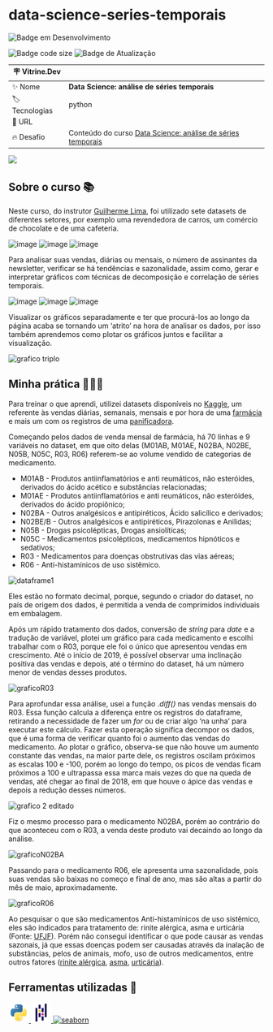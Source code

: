 # data-science-series-temporais

![Badge em Desenvolvimento](http://img.shields.io/static/v1?label=STATUS&message=EM%20DESENVOLVIMENTO&color=GREEN&style=for-the-badge)

![Badge code size](https://img.shields.io/github/languages/code-size/fab-souza/data-science-series-temporais)
![Badge de Atualização](https://img.shields.io/github/last-commit/fab-souza/data-science-series-temporais)

| :placard: Vitrine.Dev |    |
| -------------  | --- |
| :sparkles: Nome        | **Data Science: análise de séries temporais**
| :label: Tecnologias | python
| :rocket: URL         | 
| :fire: Desafio     | Conteúdo do curso [Data Science: análise de séries temporais](https://www.alura.com.br/curso-online-data-science-series-temporais)

![](https://user-images.githubusercontent.com/67301805/212129044-2344ace3-b75c-42ac-b14e-32a228d09ac1.jpg)

## Sobre o curso 📚

Neste curso, do instrutor [Guilherme Lima](https://www.linkedin.com/in/guilherme-lima-458925178/), foi utilizado sete datasets de diferentes setores, por exemplo uma revendedora de carros, um comércio de chocolate e de uma cafeteria.

![image](https://user-images.githubusercontent.com/67301805/212133115-320d4f75-a412-440c-86b9-709eeeac5075.png)
![image](https://user-images.githubusercontent.com/67301805/212133541-3fc12593-1765-48e3-9aeb-4b94027631e8.png)
![image](https://user-images.githubusercontent.com/67301805/212134153-0c15b7ff-0031-4c9f-995e-7d6354fb33e8.png)

Para analisar suas vendas, diárias ou mensais, o número de assinantes da newsletter, verificar se há tendências e sazonalidade, assim como, gerar e interpretar gráficos com técnicas de decomposição e correlação de séries temporais. 

![image](https://user-images.githubusercontent.com/67301805/212133362-93ce705e-efd7-413c-986d-4b03256cdcdc.png)
![image](https://user-images.githubusercontent.com/67301805/212137116-dc6deee0-5f2a-4e41-95b4-d4f1899ce346.png)
![image](https://user-images.githubusercontent.com/67301805/213884762-3bda9a8b-902f-4f66-9bf1-fca58a16e107.png)

Visualizar os gráficos separadamente e ter que procurá-los ao longo da página acaba se tornando um ‘atrito’ na hora de analisar os dados, por isso também aprendemos como plotar os gráficos juntos e facilitar a visualização.

![grafico triplo](https://user-images.githubusercontent.com/67301805/214390422-84c35ec1-3f0e-4cc6-bf5b-c80bfb3705db.png)






## Minha prática 👩🏻‍💻

Para treinar o que aprendi, utilizei datasets disponíveis no [Kaggle](https://www.kaggle.com/), um referente às vendas diárias, semanais, mensais e por hora de uma [farmácia](https://www.kaggle.com/datasets/milanzdravkovic/pharma-sales-data) e mais um com os registros de uma [panificadora](https://www.kaggle.com/datasets/hosubjeong/bakery-sales).

Começando pelos dados de venda mensal de farmácia, há 70 linhas e 9 variáveis no dataset, em que oito delas (M01AB, M01AE, N02BA, N02BE, N05B, N05C, R03, R06) referem-se ao volume vendido de categorias de medicamento.


* M01AB - Produtos antiinflamatórios e anti reumáticos, não esteróides, derivados do ácido acético e substâncias relacionadas;
* M01AE - Produtos antiinflamatórios e anti reumáticos, não esteróides, derivados do ácido propiônico;
* N02BA - Outros analgésicos e antipiréticos, Ácido salicílico e derivados;
* N02BE/B - Outros analgésicos e antipiréticos, Pirazolonas e Anilidas;
* N05B - Drogas psicolépticas, Drogas ansiolíticas;
* N05C - Medicamentos psicolépticos, medicamentos hipnóticos e sedativos;
* R03 - Medicamentos para doenças obstrutivas das vias aéreas;
* R06 - Anti-histamínicos de uso sistêmico.

![dataframe1](https://user-images.githubusercontent.com/67301805/214155586-f807ee91-9e5e-4adb-adab-7055bd5223dd.png)

Eles estão no formato decimal, porque, segundo o criador do dataset, no país de origem dos dados, é permitida a venda de comprimidos individuais em embalagem.

Após um rápido tratamento dos dados, conversão de *string* para *date* e a tradução de variável, plotei um gráfico para cada medicamento e escolhi trabalhar com o R03, porque ele foi o único que apresentou vendas em crescimento. Até o início de 2019, é possível observar uma inclinação positiva das vendas e depois, até o término do dataset, há um número menor de vendas desses produtos.

![graficoR03](https://user-images.githubusercontent.com/67301805/214155774-dbcc4074-35db-452b-b8ca-a2ec0976cc8c.png)

Para aprofundar essa análise, usei a função *.diff()* nas vendas mensais do R03. Essa função calcula a diferença entre os registros do dataframe, retirando a necessidade de fazer um *for* ou de criar algo ‘na unha’ para executar este cálculo. Fazer esta operação significa decompor os dados, que é uma forma de verificar quanto foi o aumento das vendas do medicamento. Ao plotar o gráfico, observa-se que não houve um aumento constante das vendas, na maior parte dele, os registros oscilam próximos as escalas 100 e -100, porém ao longo do tempo, os picos de vendas ficam próximos a 100 e ultrapassa essa marca mais vezes do que na queda de vendas, até chegar ao final de 2018, em que houve o ápice das vendas e depois a redução desses números.

![grafico 2 editado](https://user-images.githubusercontent.com/67301805/214289241-c022a9d2-c551-4bbe-97e5-935f4e1aa53f.jpg)

Fiz o mesmo processo para o medicamento N02BA, porém ao contrário do que aconteceu com o R03, a venda deste produto vai decaindo ao longo da análise.

![graficoN02BA](https://user-images.githubusercontent.com/67301805/214647248-dc2689e9-b992-4977-9761-e6d364b4aa7e.png)

Passando para o medicamento R06, ele apresenta uma sazonalidade, pois suas vendas são baixas no começo e final de ano, mas são altas a partir do mês de maio, aproximadamente. 

![graficoR06](https://user-images.githubusercontent.com/67301805/214676634-acf701fb-7602-441c-b6f0-82f74dcd322c.png)

Ao pesquisar o que são medicamentos Anti-histamínicos de uso sistêmico, eles são indicados para tratamento de: rinite alérgica, asma e urticária (Fonte: [UFJF](https://www.ufjf.br/farmacologia/files/2015/03/Anti-histam%C3%ADnicos.pdf)). 
Porém não consegui identificar o que pode causar as vendas sazonais, já que essas doenças podem ser causadas através da inalação de substâncias, pelos de animais, mofo, uso de outros medicamentos, entre outros fatores ([rinite alérgica](https://www.google.com/search?q=rinite%2Bal%C3%A9rgica%2Bcausa&rlz=1C1GCEA_enBR852BR852&ei=i5XRY6zRBs_S1sQPmva36A8&ved=0ahUKEwjswueAzOP8AhVPqZUCHRr7Df0Q4dUDCA8&uact=5&oq=rinite%2Bal%C3%A9rgica%2Bcausa&gs_lcp=Cgxnd3Mtd2l6LXNlcnAQAzIECAAQHjIECAAQHjIECAAQHjIECAAQHjIECAAQHjIECAAQHjIECAAQHjIECAAQHjIECAAQHjIECAAQHjoLCC4QgAQQsQMQgwE6BQgAEIAEOgsIABCABBCxAxCDAToICAAQgAQQsQM6BAgAEEM6DgguEIAEELEDEMcBENEDOggILhCABBCxAzoHCC4QsQMQQzoKCAAQsQMQgwEQQzoHCAAQsQMQQzoKCAAQgAQQsQMQCjoHCAAQgAQQCjoPCAAQgAQQDRCxAxCxAxAKOgwIABCABBANELEDEAo6CQgAEIAEEA0QCkoECEEYAEoECEYYAFAAWOxrYL9vaABwAXgAgAG2AYgBlRaSAQQwLjIxmAEAoAEBwAEB&sclient=gws-wiz-serp), [asma](https://www.google.com/search?q=asma%2Bcausa&rlz=1C1GCEA_enBR852BR852&ei=25XRY5vjGvjV1sQPi5WS4Ac&ved=0ahUKEwjbvI6nzOP8AhX4qpUCHYuKBHwQ4dUDCA8&uact=5&oq=asma%2Bcausa&gs_lcp=Cgxnd3Mtd2l6LXNlcnAQAzIGCAAQBxAeMgYIABAHEB4yBggAEAcQHjIJCAAQBxAeEPEEMgQIABAeMgQIABAeMgQIABAeMgQIABAeMgQIABAeMgQIABAeOgoIABBHENYEELADSgQIQRgASgQIRhgAUPgLWJQQYPcRaAJwAHgAgAGEAYgBgwSSAQMwLjSYAQCgAQHIAQjAAQE&sclient=gws-wiz-serp), [urticária](https://www.google.com/search?q=urtic%C3%A1ria%2Bcausa&rlz=1C1GCEA_enBR852BR852&ei=rZXRY-roBZHM1sQPqqGguA4&ved=0ahUKEwiq84GRzOP8AhURppUCHaoQCOcQ4dUDCA8&uact=5&oq=urtic%C3%A1ria%2Bcausa&gs_lcp=Cgxnd3Mtd2l6LXNlcnAQAzIGCAAQBxAeMgYIABAHEB4yBggAEAcQHjIICAAQBxAeEA8yBggAEAcQHjIGCAAQBxAeMgQIABAeMgQIABAeMgQIABAeMgQIABAeOgoIABBHENYEELADOggIABAHEB4QCjoNCAAQgAQQDRCxAxCxAzoKCAAQgAQQDRCxAzoHCAAQgAQQDToNCAAQgAQQDRCxAxCDAUoECEEYAEoECEYYAFDACliFHmCvJWgBcAF4AIABvQKIAagNkgEHMC42LjEuMpgBAKABAcgBCMABAQ&sclient=gws-wiz-serp)).





## Ferramentas utilizadas 🧰
<p> <a href="https://www.python.org" target="_blank" rel="noreferrer"> <img src="https://raw.githubusercontent.com/devicons/devicon/master/icons/python/python-original.svg" alt="python" width="40" height="40"/> </a> 
    <a href="https://pandas.pydata.org/" target="_blank" rel="noreferrer"> <img src="https://raw.githubusercontent.com/devicons/devicon/2ae2a900d2f041da66e950e4d48052658d850630/icons/pandas/pandas-original.svg" alt="pandas" width="40" height="40"/> </a>
    <a href="https://seaborn.pydata.org/" target="_blank" rel="noreferrer"> <img src="https://seaborn.pydata.org/_images/logo-mark-lightbg.svg" alt="seaborn" width="40" height="40"/> </a>
    </p>
